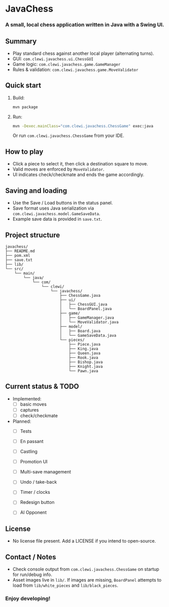 # JavaChess

### A small, local chess application written in Java with a Swing UI.

## Summary
- Play standard chess against another local player (alternating turns).
- GUI: `com.clewi.javachess.ui.ChessGUI`
- Game logic: `com.clewi.javachess.game.GameManager`
- Rules & validation: `com.clewi.javachess.game.MoveValidator`

## Quick start
1. Build:
   ```sh
   mvn package
   ```
2. Run:
   ```sh
   mvn -Dexec.mainClass="com.clewi.javachess.ChessGame" exec:java
   ```
   Or run `com.clewi.javachess.ChessGame` from your IDE.

## How to play
- Click a piece to select it, then click a destination square to move.
- Valid moves are enforced by `MoveValidator`.
- UI indicates check/checkmate and ends the game accordingly.

## Saving and loading
- Use the Save / Load buttons in the status panel.
- Save format uses Java serialization via `com.clewi.javachess.model.GameSaveData`.
- Example save data is provided in `save.txt`.

## Project structure

```
javachess/
├── README.md
├── pom.xml
├── save.txt
├── lib/
└── src/
    └── main/
        └── java/
            └── com/
                └── clewi/
                    └── javachess/
                        ├── ChessGame.java
                        ├── ui/
                        │   ├── ChessGUI.java
                        │   └── BoardPanel.java
                        ├── game/
                        │   ├── GameManager.java
                        │   └── MoveValidator.java
                        ├── model/
                        │   ├── Board.java
                        │   └── GameSaveData.java
                        └── pieces/
                            ├── Piece.java
                            ├── King.java
                            ├── Queen.java
                            ├── Rook.java
                            ├── Bishop.java
                            ├── Knight.java
                            └── Pawn.java
```

## Current status & TODO
- Implemented: 
    - [ ] basic moves
    - [ ] captures
    - [ ] check/checkmate
- Planned:
    - [ ] Tests
    - [ ] En passant
    - [ ] Castling
    - [ ] Promotion UI
    - [ ] Multi-save management
    - [ ] Undo / take-back
    - [ ] Timer / clocks
    - [ ] Redesign button
    - [ ] AI Opponent


## License
- No license file present. Add a LICENSE if you intend to open-source.

## Contact / Notes
- Check console output from `com.clewi.javachess.ChessGame` on startup for run/debug info.
- Asset images live in `lib/`. If images are missing, `BoardPanel` attempts to load from `lib/white_pieces` and `lib/black_pieces`.

### Enjoy developing!